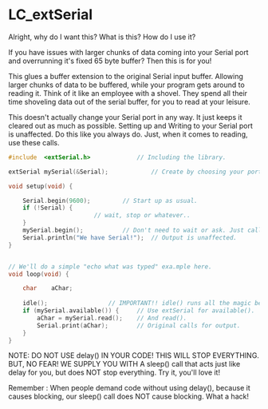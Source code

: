 # LC_extSerial

 Alright, why do I want this? What is this? How do I use it?
 
 If you have issues with larger chunks of data coming into your Serial port and
 overrunning it's fixed 65 byte buffer? Then this is for you!

 This glues a buffer extension to the original Serial input buffer. Allowing larger
 chunks of data to be buffered, while your program gets around to reading it. Think
 of it like an employee with a shovel. They spend all their time shoveling data out
 of the serial buffer, for you to read at your leisure.

 This doesn't actually change your Serial port in any way. It just keeps it cleared out
 as much as possible. Setting up and Writing to your Serial port is unaffected. Do this
 like you always do. Just, when it comes to reading, use these calls.

```c++
#include  <extSerial.h>				// Including the library.

extSerial mySerial(&Serial);			// Create by choosing your port.

void setup(void) {

	Serial.begin(9600);			// Start up as usual.
	if (!Serial) {
						// wait, stop or whatever..
	}
	mySerial.begin();			// Don't need to wait or ask. Just call it.
	Serial.println("We have Serial!");	// Output is unaffected.
}


// We'll do a simple "echo what was typed" exa.mple here.
void loop(void) {

	char	aChar;
	
	idle();					// IMPORTANT!! idle() runs all the magic behind the scenes.
	if (mySerial.available()) {		// Use extSerial for available().
		aChar = mySerial.read();	// And read().
		Serial.print(aChar);		// Original calls for output.
	}
}
```

 NOTE: DO NOT USE delay() IN YOUR CODE! THIS WILL STOP EVERYTHING. BUT, NO FEAR! WE
 SUPPLY YOU WITH A sleep() call that acts just like delay for you, but does NOT stop
 everything. Try it, you'll love it! 

 Remember : When people demand code without using delay(), because it causes blocking,
 our sleep() call does NOT cause blocking. What a hack!

